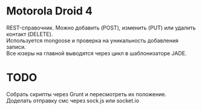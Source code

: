 Motorola Droid 4
=====

REST-справочник. Можно добавить (POST), изменить (PUT) или удалить контакт (DELETE). <br/>
Используется mongoose и проверка на уникальность добавления записи.<br/>
Все юзеры на главной выводятся через цикл в шаблонизаторе JADE.<br/>

TODO
=====
Собрать скрипты через Grunt и пересмотреть их положение. <br/>
Доделать отправку смс через sock.js или socket.io <br/>
